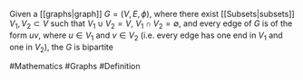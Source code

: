 Given a [[graphs|graph]] $G=(V,E,\phi)$, where there exist [[Subsets|subsets]] $V_{1},V_{2}\subset V$ such that $V_{1}\cup V_{2}=V$, $V_{1}\cap V_{2}=\emptyset$, and every edge of $G$ is of the form $uv$, where $u\in V_{1}$ and $v\in V_{2}$ (i.e. every edge has one end in $V_{1}$ and one in $V_{2}$), the $G$ is bipartite

#Mathematics #Graphs #Definition 